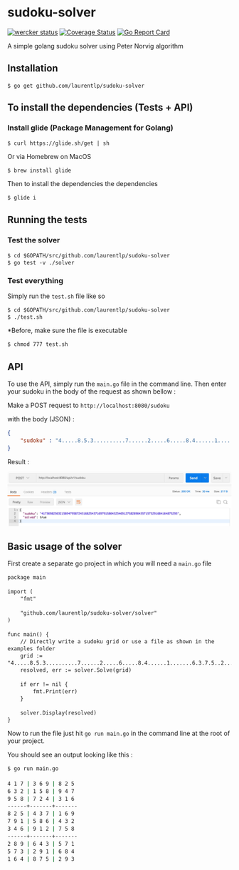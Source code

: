 # sudoku-solver

[![wercker status](https://app.wercker.com/status/3ee8307fdb3876b6c0f7a504caf5daef/s/master "wercker status")](https://app.wercker.com/project/byKey/3ee8307fdb3876b6c0f7a504caf5daef)
[![Coverage Status](https://coveralls.io/repos/github/laurentlp/sudoku-solver/badge.svg)](https://coveralls.io/github/laurentlp/sudoku-solver)
[![Go Report Card](https://goreportcard.com/badge/github.com/laurentlp/sudoku-solver)](https://goreportcard.com/report/github.com/laurentlp/sudoku-solver)

A simple golang sudoku solver using Peter Norvig algorithm

## Installation

```shell
$ go get github.com/laurentlp/sudoku-solver
```

## To install the dependencies (Tests + API)

### Install glide (Package Management for Golang)

```shell
$ curl https://glide.sh/get | sh
```

Or via Homebrew on MacOS

```shell
$ brew install glide
```

Then to install the dependencies the dependencies

```shell
$ glide i
```

## Running the tests

### Test the solver

```shell
$ cd $GOPATH/src/github.com/laurentlp/sudoku-solver
$ go test -v ./solver
```

### Test everything

Simply run the `test.sh` file like so

```shell
$ cd $GOPATH/src/github.com/laurentlp/sudoku-solver
$ ./test.sh
```

*Before, make sure the file is executable

```bash
$ chmod 777 test.sh
```

## API

To use the API, simply run the `main.go` file in the command line.
Then enter your sudoku in the body of the request as shown bellow :

Make a POST request to `http://localhost:8080/sudoku`

with the body (JSON) :

```json
{
    "sudoku" : "4.....8.5.3..........7......2.....6.....8.4......1.......6.3.7.5..2.....1.4......"
}
```

Result :

![solved.jpg from the examples folder](https://raw.githubusercontent.com/laurentlp/sudoku-solver/master/examples/solved.jpeg)

## Basic usage of the solver

First create a separate go project in which you will need a `main.go` file

```golang
package main

import (
    "fmt"

    "github.com/laurentlp/sudoku-solver/solver"
)

func main() {
    // Directly write a sudoku grid or use a file as shown in the examples folder
    grid := "4.....8.5.3..........7......2.....6.....8.4......1.......6.3.7.5..2.....1.4......"
    resolved, err := solver.Solve(grid)

    if err != nil {
        fmt.Print(err)
    }

    solver.Display(resolved)
}
```

Now to run the file just hit `go run main.go` in the command line at the root of your project.

You should see an output looking like this :

```bash
$ go run main.go

4 1 7 | 3 6 9 | 8 2 5
6 3 2 | 1 5 8 | 9 4 7
9 5 8 | 7 2 4 | 3 1 6
------+-------+-------
8 2 5 | 4 3 7 | 1 6 9
7 9 1 | 5 8 6 | 4 3 2
3 4 6 | 9 1 2 | 7 5 8
------+-------+-------
2 8 9 | 6 4 3 | 5 7 1
5 7 3 | 2 9 1 | 6 8 4
1 6 4 | 8 7 5 | 2 9 3
```